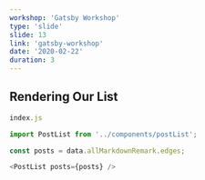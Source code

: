 ```yaml
---
workshop: 'Gatsby Workshop'
type: 'slide'
slide: 13
link: 'gatsby-workshop'
date: '2020-02-22'
duration: 3
---
```


## Rendering Our List

```javascript
index.js
```

```javascript
import PostList from '../components/postList';
```

```javascript
const posts = data.allMarkdownRemark.edges;
```

```javascript
<PostList posts={posts} />
```